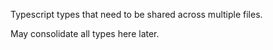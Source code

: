 Typescript types that need to be shared across multiple files.

May consolidate all types here later.